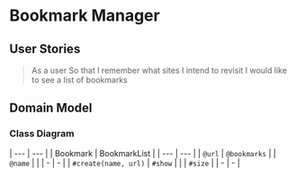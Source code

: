 # Bookmark Manager

## User Stories

> As a user
> So that I remember what sites I intend to revisit
> I would like to see a list of bookmarks

## Domain Model

### Class Diagram

| --- | --- |
| Bookmark | BookmarkList |
| --- | --- |
| `@url` | `@bookmarks` |
| `@name` | |
| - | - | 
| `#create(name, url)` | `#show` | 
|   | `#size` | 
| - | - | 

